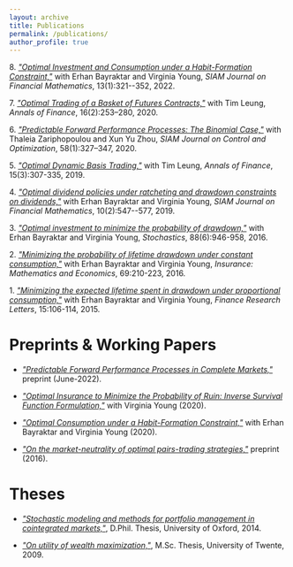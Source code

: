 ```yaml
---
layout: archive
title: Publications 
permalink: /publications/
author_profile: true
---
```


<!-- {% include base_path %}

{% for post in site.publications reversed %}
  {% include archive-single.html %}
{% endfor %} -->

8\.  [_"Optimal Investment and Consumption under a Habit-Formation Constraint,"_](https://arxiv.org/abs/2102.03414) with Erhan Bayraktar and Virginia Young, _SIAM Journal on Financial Mathematics_, 13(1):321--352, 2022. 

7\. [_"Optimal Trading of a Basket of Futures Contracts,"_](http://arxiv.org/abs/1910.04943) with Tim Leung, _Annals of Finance_, 16(2):253–280, 2020. 

6\. [_"Predictable Forward Performance Processes: The Binomial Case,"_](http://arxiv.org/abs/1611.04494) with Thaleia Zariphopoulou and Xun Yu Zhou, _SIAM Journal on Control and Optimization_, 58(1):327–347, 2020. 

5\. [_"Optimal Dynamic Basis Trading,"_](https://arxiv.org/abs/1809.05961) with Tim Leung, _Annals of Finance_, 15(3):307-335, 2019. 

4\. [_"Optimal dividend policies under ratcheting and drawdown constraints on dividends,"_](http://arxiv.org/abs/1806.07499) with Erhan Bayraktar and Virginia Young, _SIAM Journal on Financial Mathematics_, 10(2):547--577, 2019. 

3\. [_"Optimal investment to minimize the probability of drawdown,"_](http://arxiv.org/abs/1506.00166) with Erhan Bayraktar and Virginia Young, _Stochastics_, 88(6):946-958, 2016.

2\. [_"Minimizing the probability of lifetime drawdown under constant consumption,"_](http://arxiv.org/abs/1507.08713) with Erhan Bayraktar and Virginia Young, _Insurance: Mathematics and Economics_, 69:210-223, 2016.

1\. [_"Minimizing the expected lifetime spent in drawdown under proportional consumption,"_](http://arxiv.org/abs/1508.01914) with Erhan Bayraktar and Virginia Young, _Finance Research Letters_, 15:106-114, 2015.


# Preprints & Working Papers

* [_"Predictable Forward Performance Processes in Complete Markets,"_](https://arxiv.org/abs/2206.03608) preprint (June-2022).

* [_"Optimal Insurance to Minimize the Probability of Ruin: Inverse Survival Function Formulation,"_](https://arxiv.org/abs/2012.03798) with Virginia Young (2020).

* [_"Optimal Consumption under a Habit-Formation Constraint,"_](https://arxiv.org/abs/2012.02277) with Erhan Bayraktar and Virginia Young (2020).

* [_"On the market-neutrality of optimal pairs-trading strategies,"_](http://arxiv.org/abs/1608.08268) preprint (2016).


# Theses

* [_"Stochastic modeling and methods for portfolio management in cointegrated markets,"_](../files/2014Angoshtari.pdf), D.Phil. Thesis, University of Oxford, 2014.

* [_"On utility of wealth maximization,"_](../files/2009Angoshtari.pdf), M.Sc. Thesis, University of Twente, 2009.
